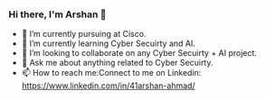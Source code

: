 
<!--
**1arshan/1arshan** is a ✨ _special_ ✨ repository because its `README.md` (this file) appears on your GitHub profile.

Here are some ideas to get you started:

- 🔭 I’m currently working on ...
- 🌱 I’m currently learning ...
- 👯 I’m looking to collaborate on ...
- 🤔 I’m looking for help with ...
- 💬 Ask me about ...
- 📫 How to reach me: ...
- 😄 Pronouns: ...
- ⚡ Fun fact: ...
-->
### Hi there, I'm Arshan 👋
- 🔭 I’m currently pursuing at Cisco.
- 🌱 I’m currently learning Cyber Secuirty and AI.
- 👯 I’m looking to collaborate on any Cyber Secuirty + AI project.
- 💬 Ask me about anything related to Cyber Secuirty.
- 📫 How to reach me:Connect to me on Linkedin: https://www.linkedin.com/in/41arshan-ahmad/


